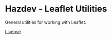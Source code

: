 Hazdev - Leaflet Utilities
==========================

General utilities for working with Leaflet.

[License](License.md)
